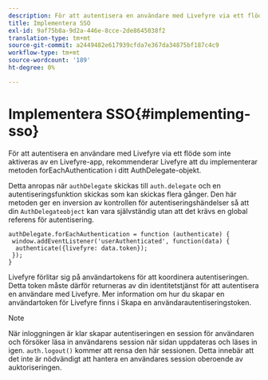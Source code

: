 ```yaml
---
description: För att autentisera en användare med Livefyre via ett flöde som inte aktiveras av en Livefyre-app, rekommenderar Livefyre att du implementerar metoden forEachAuthentication i ditt AuthDelegate-objekt.
title: Implementera SSO
exl-id: 9af75b8a-9d2a-446e-8cce-2de8645038f2
translation-type: tm+mt
source-git-commit: a2449482e617939cfda7e367da34875bf187c4c9
workflow-type: tm+mt
source-wordcount: '189'
ht-degree: 0%

---
```


# Implementera SSO{#implementing-sso}

För att autentisera en användare med Livefyre via ett flöde som inte aktiveras av en Livefyre-app, rekommenderar Livefyre att du implementerar metoden forEachAuthentication i ditt AuthDelegate-objekt.

Detta anropas när `authDelegate` skickas till `auth.delegate` och en autentiseringsfunktion skickas som kan skickas flera gånger. Den här metoden ger en inversion av kontrollen för autentiseringshändelser så att din `AuthDelegateobject` kan vara självständig utan att det krävs en global referens för autentisering.

```
authDelegate.forEachAuthentication = function (authenticate) { 
 window.addEventListener('userAuthenticated', function(data) { 
  authenticate({livefyre: data.token}); 
 }); 
}
```

Livefyre förlitar sig på användartokens för att koordinera autentiseringen. Detta token måste därför returneras av din identitetstjänst för att autentisera en användare med Livefyre. Mer information om hur du skapar en användartoken för Livefyre finns i Skapa en användarautentiseringstoken.

>[!NOTE]
>
>När inloggningen är klar skapar autentiseringen en session för användaren och försöker läsa in användarens session när sidan uppdateras och läses in igen. `auth.logout()` kommer att rensa den här sessionen. Detta innebär att det inte är nödvändigt att hantera en användares session oberoende av auktoriseringen.

